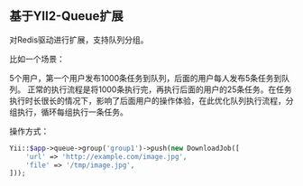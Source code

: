 ## 基于YII2-Queue扩展

对Redis驱动进行扩展，支持队列分组。

比如一个场景：

5个用户，第一个用户发布1000条任务到队列，后面的用户每人发布5条任务到队列。
正常的执行流程是将1000条执行完，再执行后面的用户的25条任务。在任务执行时长很长的情况下，影响了后面用户的操作体验，在此优化队列执行流程，分组执行，循环每组执行一条任务。

操作方式：

```php
Yii::$app->queue->group('group1')->push(new DownloadJob([
    'url' => 'http://example.com/image.jpg',
    'file' => '/tmp/image.jpg',
]));
```
